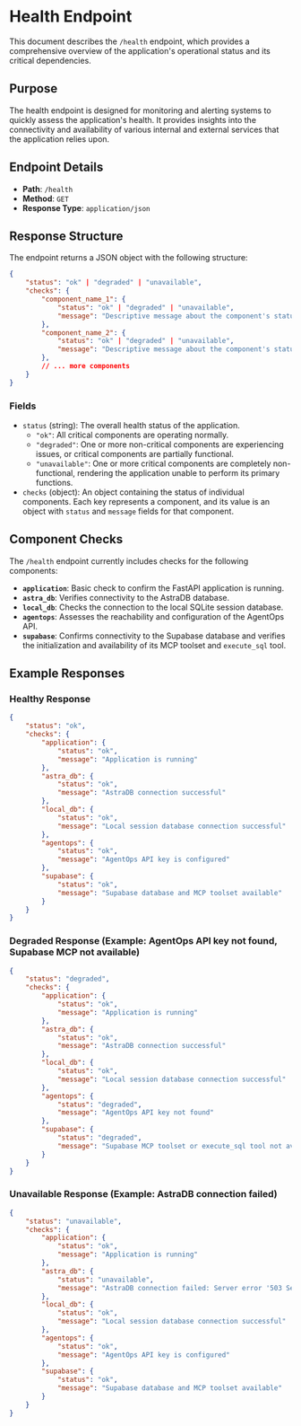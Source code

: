 # Health Endpoint

This document describes the `/health` endpoint, which provides a comprehensive overview of the application's operational status and its critical dependencies.

## Purpose

The health endpoint is designed for monitoring and alerting systems to quickly assess the application's health. It provides insights into the connectivity and availability of various internal and external services that the application relies upon.

## Endpoint Details

*   **Path**: `/health`
*   **Method**: `GET`
*   **Response Type**: `application/json`

## Response Structure

The endpoint returns a JSON object with the following structure:

```json
{
    "status": "ok" | "degraded" | "unavailable",
    "checks": {
        "component_name_1": {
            "status": "ok" | "degraded" | "unavailable",
            "message": "Descriptive message about the component's status"
        },
        "component_name_2": {
            "status": "ok" | "degraded" | "unavailable",
            "message": "Descriptive message about the component's status"
        },
        // ... more components
    }
}
```

### Fields

*   `status` (string): The overall health status of the application.
    *   `"ok"`: All critical components are operating normally.
    *   `"degraded"`: One or more non-critical components are experiencing issues, or critical components are partially functional.
    *   `"unavailable"`: One or more critical components are completely non-functional, rendering the application unable to perform its primary functions.
*   `checks` (object): An object containing the status of individual components. Each key represents a component, and its value is an object with `status` and `message` fields for that component.

## Component Checks

The `/health` endpoint currently includes checks for the following components:

*   **`application`**: Basic check to confirm the FastAPI application is running.
*   **`astra_db`**: Verifies connectivity to the AstraDB database.
*   **`local_db`**: Checks the connection to the local SQLite session database.
*   **`agentops`**: Assesses the reachability and configuration of the AgentOps API.
*   **`supabase`**: Confirms connectivity to the Supabase database and verifies the initialization and availability of its MCP toolset and `execute_sql` tool.

## Example Responses

### Healthy Response

```json
{
    "status": "ok",
    "checks": {
        "application": {
            "status": "ok",
            "message": "Application is running"
        },
        "astra_db": {
            "status": "ok",
            "message": "AstraDB connection successful"
        },
        "local_db": {
            "status": "ok",
            "message": "Local session database connection successful"
        },
        "agentops": {
            "status": "ok",
            "message": "AgentOps API key is configured"
        },
        "supabase": {
            "status": "ok",
            "message": "Supabase database and MCP toolset available"
        }
    }
}
```

### Degraded Response (Example: AgentOps API key not found, Supabase MCP not available)

```json
{
    "status": "degraded",
    "checks": {
        "application": {
            "status": "ok",
            "message": "Application is running"
        },
        "astra_db": {
            "status": "ok",
            "message": "AstraDB connection successful"
        },
        "local_db": {
            "status": "ok",
            "message": "Local session database connection successful"
        },
        "agentops": {
            "status": "degraded",
            "message": "AgentOps API key not found"
        },
        "supabase": {
            "status": "degraded",
            "message": "Supabase MCP toolset or execute_sql tool not available"
        }
    }
}
```

### Unavailable Response (Example: AstraDB connection failed)

```json
{
    "status": "unavailable",
    "checks": {
        "application": {
            "status": "ok",
            "message": "Application is running"
        },
        "astra_db": {
            "status": "unavailable",
            "message": "AstraDB connection failed: Server error '503 Service Unavailable'..."
        },
        "local_db": {
            "status": "ok",
            "message": "Local session database connection successful"
        },
        "agentops": {
            "status": "ok",
            "message": "AgentOps API key is configured"
        },
        "supabase": {
            "status": "ok",
            "message": "Supabase database and MCP toolset available"
        }
    }
}